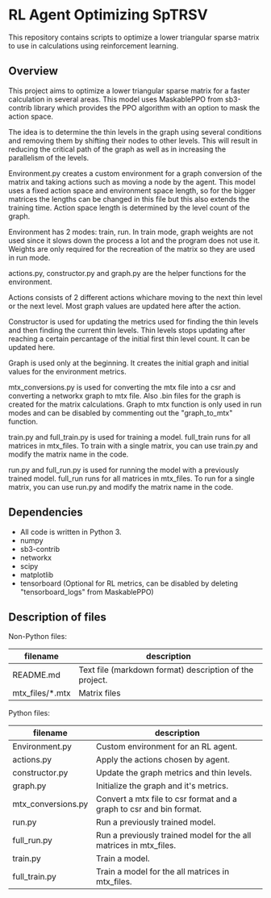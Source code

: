 RL Agent Optimizing SpTRSV
==========

This repository contains scripts to optimize a lower triangular
sparse matrix to use in calculations using reinforcement learning.

Overview
--------

This project aims to optimize a lower triangular sparse matrix for
a faster calculation in several areas. This model uses MaskablePPO
from sb3-contrib library which provides the PPO algorithm with an
option to mask the action space.

The idea is to determine the thin levels in the graph using several
conditions and removing them by shifting their nodes to other levels. This will result in reducing the critical path of the graph as well as in increasing the parallelism of the levels.

Environment.py creates a custom environment for a graph conversion
of the matrix and taking actions such as moving a node by the agent.
This model uses a fixed action space and environment space length,
so for the bigger matrices the lengths can be changed in this file
but this also extends the training time. Action space length is 
determined by the level count of the graph.

Environment has 2 modes: train, run. In train mode, graph weights
are not used since it slows down the process a lot and the program
does not use it. Weights are only required for the recreation of
the matrix so they are used in run mode.

actions.py, constructor.py and graph.py are the helper functions
for the environment. 

Actions consists of 2 different actions whichare moving to the
next thin level or the next level. Most graph values are updated
here after the action.

Constructor is used for updating the metrics used for finding the
thin levels and then finding the current thin levels. Thin levels
stops updating after reaching a certain percantage of the initial
first thin level count. It can be updated here.

Graph is used only at the beginning. It creates the initial graph
and initial values for the environment metrics.

mtx_conversions.py is used for converting the mtx file into a csr
and converting a networkx graph to mtx file. Also .bin files for
the graph is created for the matrix calculations. Graph to mtx
function is only used in run modes and can be disabled by commenting
out the "graph_to_mtx" function.

train.py and full_train.py is used for training a model.
full_train runs for all matrices in mtx_files.
To train with a single matrix, you can use train.py and modify
the matrix name in the code.

run.py and full_run.py is used for running the model with a 
previously trained model. full_run runs for all matrices in mtx_files.
To run for a single matrix, you can use run.py and modify the matrix
name in the code.

Dependencies
------------

- All code is written in Python 3.
- numpy
- sb3-contrib
- networkx
- scipy
- matplotlib
- tensorboard (Optional for RL metrics, can be disabled by deleting "tensorboard_logs" from MaskablePPO)

Description of files
--------------------

Non-Python files:

filename                          |  description
----------------------------------|------------------------------------------------------------------------------------
README.md                         |  Text file (markdown format) description of the project.
mtx_files/*.mtx                   |  Matrix files

Python files:

filename                          |  description
----------------------------------|------------------------------------------------------------------------------------
Environment.py                    |  Custom environment for an RL agent.
actions.py                        |  Apply the actions chosen by agent.
constructor.py                    |  Update the graph metrics and thin levels.
graph.py                          |  Initialize the graph and it's metrics.
mtx_conversions.py                |  Convert a mtx file to csr format and a graph to csr and bin format.
run.py                            |  Run a previously trained model.
full_run.py                       |  Run a previously trained model for the all matrices in mtx_files.
train.py                          |  Train a model.
full_train.py                     |  Train a model for the all matrices in mtx_files.
